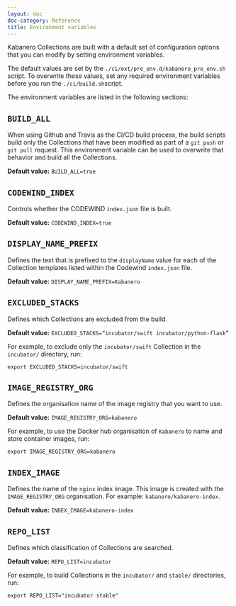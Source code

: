 ```yaml
---
layout: doc
doc-category: Reference
title: Environment variables
---
```


Kabanero Collections are built with a default set of configuration options that you can modify by setting environment variables.

The default values are set by the `./ci/ext/pre_env.d/kabanero_pre_env.sh` script. To overwrite these values, set any
required environment variables before you run the `./ci/build.sh`script.

The environment variables are listed in the following sections:

## `BUILD_ALL`

When using Github and Travis as the CI/CD build process, the build scripts build only the Collections that have been modified as part of a `git push` or `git pull` request. This environment variable can be used to overwrite that behavior and build all the Collections.

**Default value:** `BUILD_ALL=true`

## `CODEWIND_INDEX`

Controls whether the CODEWIND `index.json` file is built.

**Default value:** `CODEWIND_INDEX=true`

## `DISPLAY_NAME_PREFIX`

Defines the text that is prefixed to the `displayName` value for each of the Collection templates listed within the Codewind `index.json` file.

**Default value:** `DISPLAY_NAME_PREFIX=Kabanero`

## `EXCLUDED_STACKS`

Defines which Collections are excluded from the build.

**Default value:** `EXCLUDED_STACKS=“incubator/swift incubator/python-flask”`

For example, to exclude only the `incubator/swift` Collection in the `incubator/` directory, run:

```
export EXCLUDED_STACKS=incubator/swift
```

## `IMAGE_REGISTRY_ORG`

Defines the organisation name of the image registry that you want to use.

**Default value:** `IMAGE_REGISTRY_ORG=kabanero`

For example, to use the Docker hub organisation of `Kabanero` to name and store container images, run:

```
export IMAGE_REGISTRY_ORG=kabanero
```

## `INDEX_IMAGE`

Defines the name of the `nginx` index image. This image is created with the `IMAGE_REGISTRY_ORG` organisation. For example: `kabanero/kabanero-index`.

**Default value:** `INDEX_IMAGE=kabanero-index`

## `REPO_LIST`

Defines which classification of Collections are searched.

**Default value:** `REPO_LIST=incubator`

For example, to build Collections in the `incubator/` and `stable/` directories, run:

```
export REPO_LIST="incubator stable"
```
